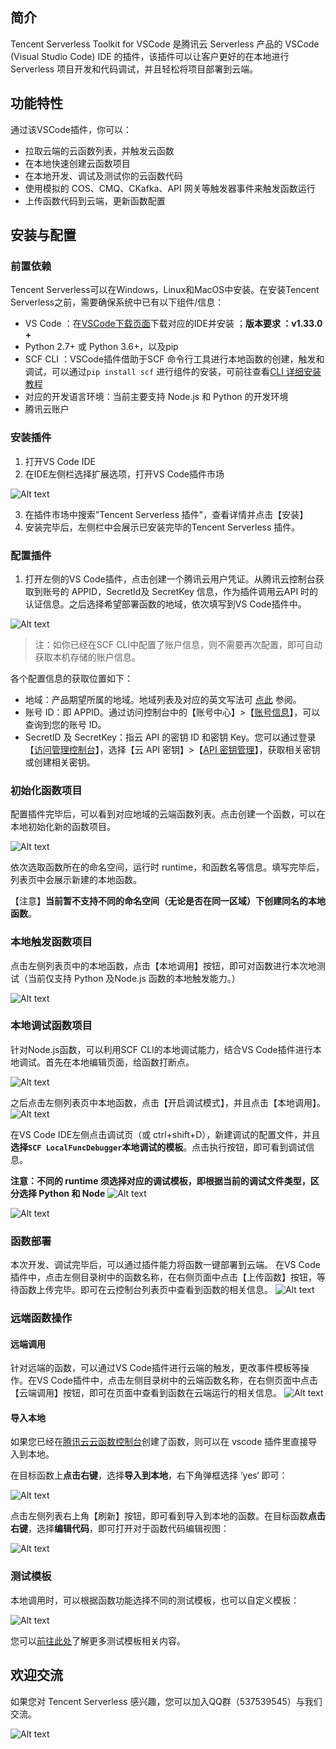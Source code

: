 ## 简介

Tencent Serverless Toolkit for VSCode 是腾讯云 Serverless 产品的 VSCode (Visual Studio Code) IDE 的插件，该插件可以让客户更好的在本地进行 Serverless 项目开发和代码调试，并且轻松将项目部署到云端。

## 功能特性

通过该VSCode插件，你可以：
* 拉取云端的云函数列表，并触发云函数
* 在本地快速创建云函数项目
* 在本地开发、调试及测试你的云函数代码
* 使用模拟的 COS、CMQ、CKafka、API 网关等触发器事件来触发函数运行
* 上传函数代码到云端，更新函数配置

## 安装与配置

### 前置依赖

Tencent Serverless可以在Windows，Linux和MacOS中安装。在安装Tencent Serverless之前，需要确保系统中已有以下组件/信息：

- VS Code ：在[VSCode下载页面](https://code.visualstudio.com/)下载对应的IDE并安装 ；**版本要求 ：v1.33.0 +** 
- Python 2.7+ 或 Python 3.6+，以及pip
- SCF CLI ：VSCode插件借助于SCF 命令行工具进行本地函数的创建，触发和调试，可以通过`pip install scf` 进行组件的安装，可前往查看[CLI 详细安装教程](<https://cloud.tencent.com/document/product/583/33449>)
- 对应的开发语言环境：当前主要支持 Node.js 和 Python 的开发环境
- 腾讯云账户

### 安装插件

1. 打开VS Code IDE
2. 在IDE左侧栏选择扩展选项，打开VS Code插件市场

![Alt text](https://main.qcloudimg.com/raw/a7e6bf1febac343694ed571bffcda587.png)

3. 在插件市场中搜索"Tencent Serverless 插件"，查看详情并点击【安装】
4. 安装完毕后，左侧栏中会展示已安装完毕的Tencent Serverless 插件。

### 配置插件
1. 打开左侧的VS Code插件，点击创建一个腾讯云用户凭证。从腾讯云控制台获取到账号的 APPID，SecretId及 SecretKey 信息，作为插件调用云API 时的认证信息。之后选择希望部署函数的地域，依次填写到VS Code插件中。

![Alt text](https://main.qcloudimg.com/raw/fca11ef6e54287f2ad400d34123872c9.png)

> 注：如你已经在SCF CLI中配置了账户信息，则不需要再次配置，即可自动获取本机存储的账户信息。

各个配置信息的获取位置如下：

- 地域：产品期望所属的地域。地域列表及对应的英文写法可 [点此](https://cloud.tencent.com/document/product/213/6091#.E4.B8.AD.E5.9B.BD.E5.A4.A7.E9.99.86.E5.8C.BA.E5.9F.9F) 参阅。
- 账号 ID：即 APPID。通过访问控制台中的【账号中心】>【[账号信息](https://console.cloud.tencent.com/developer)】，可以查询到您的账号 ID。
- SecretID 及 SecretKey：指云 API 的密钥 ID 和密钥 Key。您可以通过登录【[访问管理控制台](https://console.cloud.tencent.com/cam/overview)】，选择【云 API 密钥】>【[API 密钥管理](https://console.cloud.tencent.com/cam/capi)】，获取相关密钥或创建相关密钥。

### 初始化函数项目

配置插件完毕后，可以看到对应地域的云端函数列表。点击创建一个函数，可以在本地初始化新的函数项目。

![Alt text](https://main.qcloudimg.com/raw/ff066429770ebeb8eeaca0e104a1839a.png)

依次选取函数所在的命名空间，运行时 runtime，和函数名等信息。填写完毕后，列表页中会展示新建的本地函数。

【注意】**当前暂不支持不同的命名空间（无论是否在同一区域）下创建同名的本地函数**。

### 本地触发函数项目

点击左侧列表页中的本地函数，点击【本地调用】按钮，即可对函数进行本次地测试（当前仅支持 Python 及Node.js 函数的本地触发能力。）

![Alt text](https://main.qcloudimg.com/raw/f9d01294c4fb00b30d0ff14cd244f7fc.png)

### 本地调试函数项目

针对Node.js函数，可以利用SCF CLI的本地调试能力，结合VS Code插件进行本地调试。首先在本地编辑页面，给函数打断点。

​![Alt text](https://main.qcloudimg.com/raw/a625eb3c81f4eb23e414ef14cfdb1533.png)

之后点击左侧列表页中本地函数，点击【开启调试模式】，并且点击【本地调用】。
![Alt text](https://main.qcloudimg.com/raw/c0d91380867a84e864df7054d6b6f96e.png)

在VS Code IDE左侧点击调试页（或 ctrl+shift+D），新建调试的配置文件，并且**选择`SCF LocalFuncDebugger`本地调试的模板**。点击执行按钮，即可看到调试信息。

**注意：不同的 runtime 须选择对应的调试模板，即根据当前的调试文件类型，区分选择 Python 和 Node**
![Alt text](https://main.qcloudimg.com/raw/d6539c72d90042a57fc3fa9ba866200e.png)

![Alt text](https://main.qcloudimg.com/raw/338fee7416572046cec6df6adf006561.png)

### 函数部署

本次开发、调试完毕后，可以通过插件能力将函数一键部署到云端。
在VS Code插件中，点击左侧目录树中的函数名称，在右侧页面中点击【上传函数】按钮，等待函数上传完毕。即可在云控制台列表页中查看到函数的相关信息。
![Alt text](https://main.qcloudimg.com/raw/37c46e1985e94cefaf200c9b3f61d40d.png)

### 远端函数操作

#### 远端调用

针对远端的函数，可以通过VS Code插件进行云端的触发，更改事件模板等操作。在VS Code插件中，点击左侧目录树中的云端函数名称，在右侧页面中点击【云端调用】按钮，即可在页面中查看到函数在云端运行的相关信息。
![Alt text](https://main.qcloudimg.com/raw/6bdaa2ad38e04ce6c16c51992e72aeeb.png)



#### 导入本地

如果您已经在[腾讯云云函数控制台](<https://console.cloud.tencent.com/scf/list?rid=1&ns=default>)创建了函数，则可以在 vscode 插件里直接导入到本地。  

在目标函数上**点击右键**，选择**导入到本地**，右下角弹框选择 ’yes‘  即可：

![Alt text](https://main.qcloudimg.com/raw/adfa4b5b72da09b69478274feaad142a.png)

点击左侧列表右上角【刷新】按钮，即可看到导入到本地的函数。在目标函数**点击右键**，选择**编辑代码**，即可打开对于函数代码编辑视图：  

![Alt text](https://main.qcloudimg.com/raw/90a0facf61d0a8867d9040f2aa512f59.png)

### 测试模板

本地调用时，可以根据函数功能选择不同的测试模板，也可以自定义模板：

![Alt text](https://main.qcloudimg.com/raw/7c4ae9b49a457663a626ccf4ae893772.png)

您可以[前往此处](<https://cloud.tencent.com/document/product/583/9705>)了解更多测试模板相关内容。  

## 欢迎交流

如果您对 Tencent Serverless 感兴趣，您可以加入QQ群（537539545）与我们交流。

![Alt text](https://main.qcloudimg.com/raw/bc881547d1cd2043ecf1b286c70f7319.png)